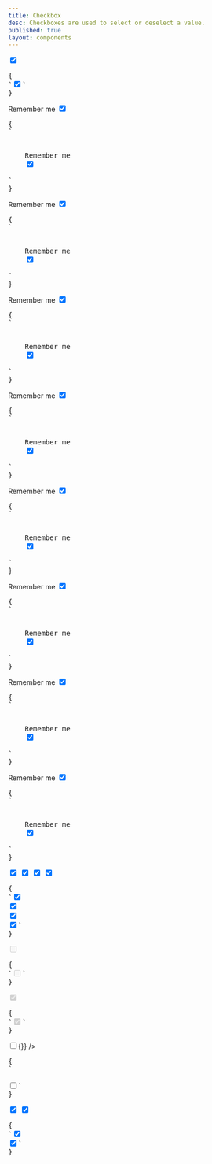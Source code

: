 ```yaml
---
title: Checkbox
desc: Checkboxes are used to select or deselect a value.
published: true
layout: components
---
```


<script>
  import Component from "$components/Component.svelte"
  import ClassTable from "$components/ClassTable.svelte"
  import ComponentPageTabs from "$components/ComponentPageTabs.svelte"
  import BrowserSupport from "$components/BrowserSupport.svelte"
  import { prefix } from '$lib/stores';
  import { replace } from '$lib/actions';
  let indeterminate = true;
</script>

<!-- <ComponentPageTabs/> -->

<ClassTable
data="{[
  { type:'component', class: 'form-control', desc: 'Container element' },
  { type:'component', class: 'checkbox', desc: 'For checkbox' },
  { type:'modifier', class: 'checkbox-primary', desc: 'Adds `primary` to checkbox' },
  { type:'modifier', class: 'checkbox-secondary', desc: 'Adds `secondary` to checkbox' },
  { type:'modifier', class: 'checkbox-accent', desc: 'Adds `accent` to checkbox' },
  { type:'modifier', class: 'checkbox-success', desc: 'Adds `success` to checkbox' },
  { type:'modifier', class: 'checkbox-warning', desc: 'Adds `warning` to checkbox' },
  { type:'modifier', class: 'checkbox-info', desc: 'Adds `info` to checkbox' },
  { type:'modifier', class: 'checkbox-error', desc: 'Adds `error` to checkbox' },
  { type:'responsive', class: 'checkbox-lg', desc: 'Large checkbox' },
  { type:'responsive', class: 'checkbox-md', desc: 'Medium checkbox (default)' },
  { type:'responsive', class: 'checkbox-sm', desc: 'Small checkbox' },
  { type:'responsive', class: 'checkbox-xs', desc: 'Extra small checkbox' },
]}"
/>

<Component title="Checkbox">
<input type="checkbox" checked="checked" class="checkbox" />
<pre slot="html" use:replace={{ to: $prefix }}>{
`<input type="checkbox" checked="checked" class="$$checkbox" />`
}</pre>
</Component>

<Component title="With label and form-control">
<div class="form-control w-52">
  <label class="cursor-pointer label">
    <span class="label-text">Remember me</span> 
    <input type="checkbox" checked="checked" class="checkbox" />
  </label>
</div>
<pre slot="html" use:replace={{ to: $prefix }}>{
`<div class="$$form-control">
  <label class="$$label cursor-pointer">
    <span class="$$label-text">Remember me</span> 
    <input type="checkbox" checked="checked" class="$$checkbox" />
  </label>
</div>`
}</pre>
</Component>

<Component title="Primary color">
<div class="form-control w-52">
  <label class="cursor-pointer label">
    <span class="label-text">Remember me</span> 
    <input type="checkbox" checked="checked" class="checkbox checkbox-primary" />
  </label>
</div>
<pre slot="html" use:replace={{ to: $prefix }}>{
`<div class="$$form-control">
  <label class="$$label cursor-pointer">
    <span class="$$label-text">Remember me</span> 
    <input type="checkbox" checked="checked" class="$$checkbox checkbox-primary" />
  </label>
</div>`
}</pre>
</Component>

<Component title="Secondary color">
<div class="form-control w-52">
  <label class="cursor-pointer label">
    <span class="label-text">Remember me</span> 
    <input type="checkbox" checked="checked" class="checkbox checkbox-secondary" />
  </label>
</div>
<pre slot="html" use:replace={{ to: $prefix }}>{
`<div class="$$form-control">
  <label class="$$cursor-pointer $$label">
    <span class="$$label-text">Remember me</span>
    <input type="checkbox" checked="checked" class="$$checkbox $$checkbox-secondary" />
  </label>
</div>`
}</pre>
</Component>

<Component title="Accent color">
<div class="form-control w-52">
  <label class="cursor-pointer label">
    <span class="label-text">Remember me</span> 
    <input type="checkbox" checked="checked" class="checkbox checkbox-accent" />
  </label>
</div>
<pre slot="html" use:replace={{ to: $prefix }}>{
`<div class="$$form-control">
  <label class="$$cursor-pointer $$label">
    <span class="$$label-text">Remember me</span>
    <input type="checkbox" checked="checked" class="$$checkbox $$checkbox-accent" />
  </label>
</div>`
}</pre>
</Component>

<Component title="Success color">
<div class="form-control w-52">
  <label class="cursor-pointer label">
    <span class="label-text">Remember me</span> 
    <input type="checkbox" checked="checked" class="checkbox checkbox-success" />
  </label>
</div>
<pre slot="html" use:replace={{ to: $prefix }}>{
`<div class="$$form-control">
  <label class="$$cursor-pointer $$label">
    <span class="$$label-text">Remember me</span>
    <input type="checkbox" checked="checked" class="$$checkbox $$checkbox-success" />
  </label>
</div>`
}</pre>
</Component>

<Component title="Warning color">
<div class="form-control w-52">
  <label class="cursor-pointer label">
    <span class="label-text">Remember me</span> 
    <input type="checkbox" checked="checked" class="checkbox checkbox-warning" />
  </label>
</div>
<pre slot="html" use:replace={{ to: $prefix }}>{
`<div class="$$form-control">
  <label class="$$cursor-pointer $$label">
    <span class="$$label-text">Remember me</span>
    <input type="checkbox" checked="checked" class="$$checkbox $$checkbox-warning" />
  </label>
</div>`
}</pre>
</Component>

<Component title="Info color">
<div class="form-control w-52">
  <label class="cursor-pointer label">
    <span class="label-text">Remember me</span> 
    <input type="checkbox" checked="checked" class="checkbox checkbox-info" />
  </label>
</div>
<pre slot="html" use:replace={{ to: $prefix }}>{
`<div class="$$form-control">
  <label class="$$cursor-pointer $$label">
    <span class="$$label-text">Remember me</span>
    <input type="checkbox" checked="checked" class="$$checkbox $$checkbox-info" />
  </label>
</div>`
}</pre>
</Component>

<Component title="Error color">
<div class="form-control w-52">
  <label class="cursor-pointer label">
    <span class="label-text">Remember me</span> 
    <input type="checkbox" checked="checked" class="checkbox checkbox-error" />
  </label>
</div>
<pre slot="html" use:replace={{ to: $prefix }}>{
`<div class="$$form-control">
  <label class="$$cursor-pointer $$label">
    <span class="$$label-text">Remember me</span>
    <input type="checkbox" checked="checked" class="$$checkbox $$checkbox-error" />
  </label>
</div>`
}</pre>
</Component>

<Component title="Sizes">
<div class="flex flex-col items-center gap-2">
  <input type="checkbox" checked="checked" class="checkbox checkbox-xs" /> 
  <input type="checkbox" checked="checked" class="checkbox checkbox-sm" /> 
  <input type="checkbox" checked="checked" class="checkbox checkbox-md" /> 
  <input type="checkbox" checked="checked" class="checkbox checkbox-lg" />
</div>
<pre slot="html" use:replace={{ to: $prefix }}>{
`<input type="checkbox" checked="checked" class="$$checkbox $$checkbox-xs" /> 
<input type="checkbox" checked="checked" class="$$checkbox $$checkbox-sm" /> 
<input type="checkbox" checked="checked" class="$$checkbox $$checkbox-md" /> 
<input type="checkbox" checked="checked" class="$$checkbox $$checkbox-lg" />`
}</pre>
</Component>

<Component title="Disabled">
<input type="checkbox" disabled="disabled" class="checkbox" />
<pre slot="html" use:replace={{ to: $prefix }}>{
`<input type="checkbox" class="$$checkbox" disabled />`
}</pre>
</Component>

<Component title="Disabled and checked">
<input type="checkbox" disabled="disabled" class="checkbox" checked="checked" />
<pre slot="html" use:replace={{ to: $prefix }}>{
`<input type="checkbox" class="$$checkbox" disabled checked />`
}</pre>
</Component>

<Component title="Indeterminate">
<input type="checkbox" class="checkbox" bind:indeterminate on:click|preventDefault={()=>{}} />
<pre slot="html" use:replace={{ to: $prefix }}>{
`<!-- You can make a checkbox indeterminate using JS -->
<script>
  document.getElementById("my-checkbox").indeterminate = true
</script>
<input type="checkbox" class="$$checkbox" id="my-checkbox" />`
}</pre>
</Component>

<Component title="Checkbox with custom colors">
<input type="checkbox" checked="checked" class="checkbox border-orange-400 checked:border-indigo-800 [--chkbg:theme(colors.indigo.600)] [--chkfg:orange]" />
<input type="checkbox" checked="checked" class="checkbox [--chkbg:oklch(var(--a))] [--chkfg:oklch(var(--p))]" />
<pre slot="html" use:replace={{ to: $prefix }}>{
`<input type="checkbox" checked="checked" class="$$checkbox border-orange-400 checked:border-indigo-800 [--chkbg:theme(colors.indigo.600)] [--chkfg:orange]" />
<input type="checkbox" checked="checked" class="$$checkbox [--chkbg:oklch(var(--a))] [--chkfg:oklch(var(--p))]" />`
}</pre>
</Component>
